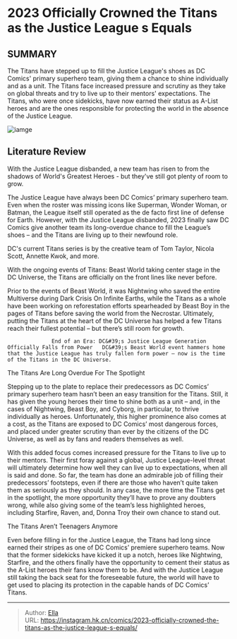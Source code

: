 # 2023 Officially Crowned the Titans as the Justice League s Equals


## SUMMARY 



  The Titans have stepped up to fill the Justice League&#39;s shoes as DC Comics&#39; primary superhero team, giving them a chance to shine individually and as a unit.   The Titans face increased pressure and scrutiny as they take on global threats and try to live up to their mentors&#39; expectations.   The Titans, who were once sidekicks, have now earned their status as A-List heroes and are the ones responsible for protecting the world in the absence of the Justice League.  

![iamge](https://static1.srcdn.com/wordpress/wp-content/uploads/2023/04/titans-2022-cover-with-justice-league-dc-comics-trinity-silhouette.jpg)

## Literature Review

With the Justice League disbanded, a new team has risen to from the shadows of World&#39;s Greatest Heroes - but they&#39;ve still got plenty of room to grow.




The Justice League have always been DC Comics’ primary superhero team. Even when the roster was missing icons like Superman, Wonder Woman, or Batman, the League itself still operated as the de facto first line of defense for Earth. However, with the Justice League disbanded, 2023 finally saw DC Comics give another team its long-overdue chance to fill the League’s shoes – and the Titans are living up to their newfound role.






DC&#39;s current Titans series is by the creative team of Tom Taylor, Nicola Scott, Annette Kwok, and more.




With the ongoing events of Titans: Beast World taking center stage in the DC Universe, the Titans are officially on the front lines like never before. 

          

Prior to the events of Beast World, it was Nightwing who saved the entire Multiverse during Dark Crisis On Infinite Earths, while the Titans as a whole have been working on reforestation efforts spearheaded by Beast Boy in the pages of Titans before saving the world from the Necrostar. Ultimately, putting the Titans at the heart of the DC Universe has helped a few Titans reach their fullest potential – but there’s still room for growth.




                  End of an Era: DC&#39;s Justice League Generation Officially Falls from Power   DC&#39;s Beast World event hammers home that the Justice League has truly fallen form power — now is the time of the Titans in the DC Universe.   


 The Titans Are Long Overdue For The Spotlight 


          

Stepping up to the plate to replace their predecessors as DC Comics’ primary superhero team hasn’t been an easy transition for the Titans. Still, it has given the young heroes their time to shine both as a unit – and, in the cases of Nightwing, Beast Boy, and Cyborg, in particular, to thrive individually as heroes. Unfortunately, this higher prominence also comes at a cost, as the Titans are exposed to DC Comics’ most dangerous forces, and placed under greater scrutiny than ever by the citizens of the DC Universe, as well as by fans and readers themselves as well.




With this added focus comes increased pressure for the Titans to live up to their mentors. Their first foray against a global, Justice League-level threat will ultimately determine how well they can live up to expectations, when all is said and done. So far, the team has done an admirable job of filling their predecessors’ footsteps, even if there are those who haven’t quite taken them as seriously as they should. In any case, the more time the Titans get in the spotlight, the more opportunity they’ll have to prove any doubters wrong, while also giving some of the team’s less highlighted heroes, including Starfire, Raven, and, Donna Troy their own chance to stand out.



 The Titans Aren’t Teenagers Anymore 
          

Even before filling in for the Justice League, the Titans had long since earned their stripes as one of DC Comics’ premiere superhero teams. Now that the former sidekicks have kicked it up a notch, heroes like Nightwing, Starfire, and the others finally have the opportunity to cement their status as the A-List heroes their fans know them to be. And with the Justice League still taking the back seat for the foreseeable future, the world will have to get used to placing its protection in the capable hands of DC Comics’ Titans.






---

> Author: [Ella](https://instagram.hk.cn/)  
> URL: https://instagram.hk.cn/comics/2023-officially-crowned-the-titans-as-the-justice-league-s-equals/  

